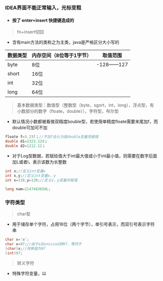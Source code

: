 ### IDEA界面不能正常输入，光标变粗
+ #### 按了 enter+insert 快捷键造成的
> fn+insert切回

+ 含有main方法的类称之为主类，java是严格区分大小写的

| 数据类型  | 内存空间（8位等于1字节） | 取值范围      |
|-------|---------------|-----------|
| byte  | 8位            | -128——127 |
| short | 16位           ||
| int   | 32位           ||
| long  | 64位           ||
> 基本数据类型：数值型（整数型（byte，sgort，int，long），浮点型，有小数部分的数字（floate，double）），字符型，布尔型
+ 默认情况小数都被看做双精度bouble型，若使用单精度floate需要末尾加f，而double可加可不加

```java
floate f=3.23f；//不加f会认为是double变量而报错
double d1=2323.12d；
double d2=1212.12；
```

+ 对于Log型数据，若赋给值大于int最大值或小于int最小值，则需要在数字后面加L或者l，表示该数为长整数

```java
int x;//定义int变量x
int x,y;//定义int变量x，y
int x=110,y=120;//定义x，y变量并赋值
        
long num=2147483650L;
```
### 字符类型
> char型
+ 用于储存单个字符，占用16位（两个字节），单引号表示，而双引号表示字符串
```java
char x='a';
char x=97;//由于a在uniccod排97，等同于
(char)x;//转换值为97
(int)97;
```
>转义字符
+ 特殊字符变量，以
```java
                           
```
```java

```
